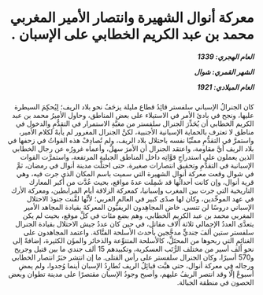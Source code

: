 <h1 dir="rtl">معركة أنوال الشهيرة وانتصار الأمير المغربي محمد بن عبد الكريم الخطابي على الإسبان .</h1>

<h5 dir="rtl">العام الهجري:  1339

الشهر القمري: شوال

العام الميلادي: 1921</h5>

<p dir="rtl">كان الجنرالُ الإسباني سلفستر قائِدُ قطاع مليلة يزحَفُ نحو بلاد الريف؛ لِيُحكِمَ السيطرة عليها، ونجح في بادئ الأمر في الاستيلاء على بعض المناطق، وحاول الأميرُ محمد بن عبد الكريم الخطابي أن يُحَذِّرَ الجنرال سلفستر من مغبَّةِ الاستمرار في التقدُّمِ والدخول في مناطق لا تعترف بالحماية الإسبانية الأجنبية، لكنَّ الجنرال المغرور لم يأبهْ لكلام الأمير، واستمرَّ في التقدُّمِ ممنِّيًا نفسه باحتلال بلاد الريف، ولم تُصادِفْ هذه القواتُ في زحفها في بلاد الريف أيَّ مقاومة، واعتقد الجنرال أن الأمرَ سهلٌ، وأعماه غرورُه عن رجال الخطابي الذين يعملون على استدراجِ قوَّاتِه داخل المناطق الجبلية المرتفعة، واستمرَّت القوات الإسبانية في التقدُّمِ وتحقيق انتصارات صغيرة، حتى احتلَّت مدينة أنوال في رمضان، ثمَّ في شوال وقعت معركة أنوال الشهيرة التي سميت باسم المكان الذي جرت فيه، وهي قرية أنوال، وإن كانت أحداثُها قد شَمِلت عدةَ مواقع، بحيث عُدَّت من أكبر المعارك التاريخية التي جرت بين المغرب وإسبانيا، كمعركة الزلاقة أيام المرابطين، ومعركة الأرك في عهد الموحِّدين، وكان لها صدًى كبير في العالم الغربي؛ لأنَّها لقَّنت جنودَ الاحتلال الإسباني دروسًا لن تنسى. خاض المجاهِدون الريفيُّون المعركةَ بقيادة المجاهد الأمير المغربي محمد بن عبد الكريم الخطابي، وهم بضع مئات في كلِّ موقع، بحيث لم يكن يتعدَّى العددُ الإجمالي ثلاثة آلاف مقاتل، في حين كان عددُ جيش الاحتلال بقيادة الجنرال سلفستر ستين ألفَ جنديٍّ مدجَّجين بأحدث الأسلحة الفتَّاكة. واعتمد المجاهدون على الغنائِمِ التي ربحوها من المحتَلِّ، كالأسلحة المتنوِّعة والذخائر والمؤَن الكثيرة، إضافةً إلى نحو ألف أسير من مختلف الرُّتَب العسكرية، وتكبيدهم 15 ألف جندي ما بين قتيل وجريح و570 أسيرًا، وكان الجنرال سلفستر على رأس القتلى. ما إن انتشر خبَرُ انتصار الخطابي ورجاله في معركة أنوال، حتى هبَّت قبائِلُ الريف تُطارِدُ الإسبان أينما وُجدوا، ولم يمضِ أسبوعٌ إلَّا وقد انتصر الريفُ عليهم، وأصبح وجودُ الإسبان مقتصرًا على مدينة تطوان وبعض الحصون في منطقة الجبالة.</p></br>
